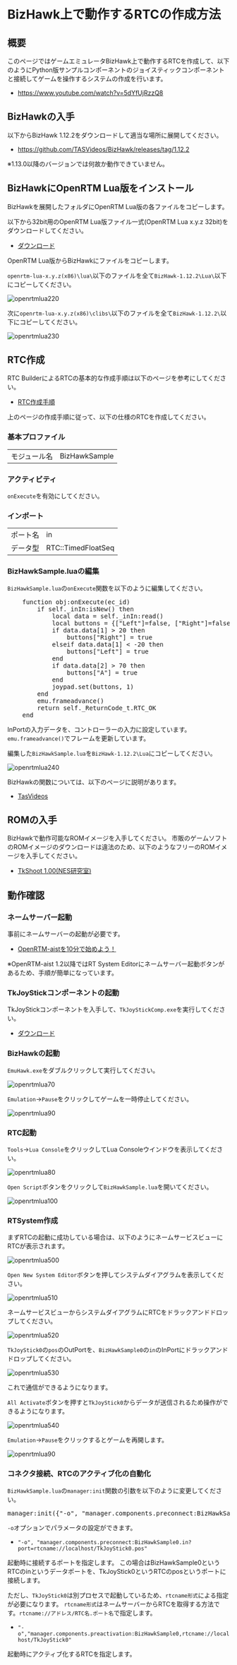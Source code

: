 # BizHawk上で動作するRTCの作成方法
## 概要
このページではゲームエミュレータBizHawk上で動作するRTCを作成して、以下のようにPython版サンプルコンポーネントのジョイスティックコンポーネントと接続してゲームを操作するシステムの作成を行います。

* https://www.youtube.com/watch?v=5dYfUjRzzQ8

## BizHawkの入手
以下からBizHawk 1.12.2をダウンロードして適当な場所に展開してください。

* https://github.com/TASVideos/BizHawk/releases/tag/1.12.2

※1.13.0以降のバージョンでは何故か動作できていません。

## BizHawkにOpenRTM Lua版をインストール
BizHawkを展開したフォルダにOpenRTM Lua版の各ファイルをコピーします。

以下から32bit用のOpenRTM Lua版ファイル一式(OpenRTM Lua x.y.z 32bit)をダウンロードしてください。

* [ダウンロード](download.md)

OpenRTM Lua版からBizHawkにファイルをコピーします。

`openrtm-lua-x.y.z(x86)\lua\`以下のファイルを全て`BizHawk-1.12.2\Lua\`以下にコピーしてください。

![openrtmlua220](https://user-images.githubusercontent.com/6216077/37710270-7aa40934-2d50-11e8-9f3c-0c654bc6bab6.png)


次に`openrtm-lua-x.y.z(x86)\clibs\`以下のファイルを全て`BizHawk-1.12.2\`以下にコピーしてください。

![openrtmlua230](https://user-images.githubusercontent.com/6216077/37710277-7d9883ae-2d50-11e8-953e-b110d209d5a4.png)


## RTC作成
RTC BuilderによるRTCの基本的な作成手順は以下のページを参考にしてください。

* [RTC作成手順](RTC.md)

上のページの作成手順に従って、以下の仕様のRTCを作成してください。

### 基本プロファイル
|||
|---|---|
|モジュール名|BizHawkSample|

### アクティビティ

`onExecute`を有効にしてください。

### インポート
|||
|---|---|
|ポート名|in|
|データ型|RTC::TimedFloatSeq|

### BizHawkSample.luaの編集

`BizHawkSample.lua`の`onExecute`関数を以下のように編集してください。

<pre>
	function obj:onExecute(ec_id)
		if self._inIn:isNew() then
			local data = self._inIn:read()
			local buttons = {["Left"]=false, ["Right"]=false, ["A"]=false}
			if data.data[1] > 20 then
				buttons["Right"] = true
			elseif data.data[1] < -20 then
				buttons["Left"] = true
			end
			if data.data[2] > 70 then
				buttons["A"] = true
			end
			joypad.set(buttons, 1)
		end
		emu.frameadvance()
		return self._ReturnCode_t.RTC_OK
	end
</pre>

InPortの入力データを、コントローラーの入力に設定しています。
`emu.frameadvance()`でフレームを更新しています。


編集した`BizHawkSample.lua`を`BizHawk-1.12.2\Lua`にコピーしてください。

![openrtmlua240](https://user-images.githubusercontent.com/6216077/37710279-80d5d2ec-2d50-11e8-9fd7-e35613d4081e.png)



BizHawkの関数については、以下のページに説明があります。

- [TasVideos](http://tasvideos.org/Bizhawk/LuaFunctions.html)


## ROMの入手
BizHawkで動作可能なROMイメージを入手してください。
市販のゲームソフトのROMイメージのダウンロードは違法のため、以下のようなフリーのROMイメージを入手してください。

* [TkShoot 1.00(NES研究室)](http://hp.vector.co.jp/authors/VA042397/nes/games.html#TKSHOOT)

## 動作確認
### ネームサーバー起動
事前にネームサーバーの起動が必要です。

* [OpenRTM-aistを10分で始めよう！](https://www.openrtm.org/openrtm/ja/node/6026#toc3)

※OpenRTM-aist 1.2以降ではRT System Editorにネームサーバー起動ボタンがあるため、手順が簡単になっています。

### TkJoyStickコンポーネントの起動

TkJoyStickコンポーネントを入手して、`TkJoyStickComp.exe`を実行してください。

* [ダウンロード](ダウンロード)

### BizHawkの起動
`EmuHawk.exe`をダブルクリックして実行してください。

![openrtmlua70](https://user-images.githubusercontent.com/6216077/37710168-2e32b99c-2d50-11e8-9a67-2a6d3af88d08.png)

`Emulation`->`Pause`をクリックしてゲームを一時停止してください。

![openrtmlua90](https://user-images.githubusercontent.com/6216077/37710175-30e36b32-2d50-11e8-9dfc-8d26ec9e6102.png)


### RTC起動
`Tools`->`Lua Console`をクリックしてLua Consoleウインドウを表示してください。

![openrtmlua80](https://user-images.githubusercontent.com/6216077/37710172-2fb1a936-2d50-11e8-9c54-7d61c6ea57d0.png)

`Open Script`ボタンをクリックして`BizHawkSample.lua`を開いてください。

![openrtmlua100](https://user-images.githubusercontent.com/6216077/37710200-476d6538-2d50-11e8-8584-b5a318a818b3.png)

### RTSystem作成

まずRTCの起動に成功している場合は、以下のようにネームサービスビューにRTCが表示されます。

![openrtmlua500](https://user-images.githubusercontent.com/6216077/38160876-337f7352-34ff-11e8-83b1-75dac6663ad0.png)

`Open New System Editor`ボタンを押してシステムダイアグラムを表示してください。

![openrtmlua510](https://user-images.githubusercontent.com/6216077/38160886-61b28cfa-34ff-11e8-9d62-4e1f36788e20.png)

ネームサービスビューからシステムダイアグラムにRTCをドラックアンドドロップしてください。

![openrtmlua520](https://user-images.githubusercontent.com/6216077/38160923-2a4c3418-3500-11e8-91e2-67b6bac78ff9.png)

`TkJoyStick0`の`pos`のOutPortを、`BizHawkSample0`の`in`のInPortにドラックアンドドロップしてください。

![openrtmlua530](https://user-images.githubusercontent.com/6216077/38462572-6f52e29e-3b24-11e8-818c-b191db0eef19.png)

これで通信ができるようになります。

`All Activate`ボタンを押すと`TkJoyStick0`からデータが送信されるため操作ができるようになります。

![openrtmlua540](https://user-images.githubusercontent.com/6216077/38160938-b0843e68-3500-11e8-84cd-89c80e918d2c.png)



`Emulation`->`Pause`をクリックするとゲームを再開します。

![openrtmlua90](https://user-images.githubusercontent.com/6216077/37710175-30e36b32-2d50-11e8-9dfc-8d26ec9e6102.png)


### コネクタ接続、RTCのアクティブ化の自動化

`BizHawkSample.lua`の`manager:init`関数の引数を以下のように変更してください。

<pre>
manager:init({"-o", "manager.components.preconnect:BizHawkSample0.in?port=rtcname://localhost/TkJoyStick0.pos", "-o", "manager.components.preactivation:BizHawkSample0,rtcname://localhost/TkJoyStick0"})
</pre>

`-o`オプションでパラメータの設定ができます。

* `"-o", "manager.components.preconnect:BizHawkSample0.in?port=rtcname://localhost/TkJoyStick0.pos"`

起動時に接続するポートを指定します。 この場合はBizHawkSample0というRTCのinというデータポートを、TkJoyStick0というRTCのposというポートに接続します。

ただし、`TkJoyStick0`は別プロセスで起動しているため、`rtcname形式`による指定が必要になります。 `rtcname形式`はネームサーバーからRTCを取得する方法です。`rtcname://アドレス/RTC名.ポート名`で指定します。


* `"-o","manager.components.preactivation:BizHawkSample0,rtcname://localhost/TkJoyStick0"`

起動時にアクティブ化するRTCを指定します。
